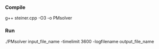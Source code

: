 ### Compile

g++ steiner.cpp -O3 -o PMsolver

### Run

./PMsolver input_file_name -timelimit 3600 -logfilename output_file_name
